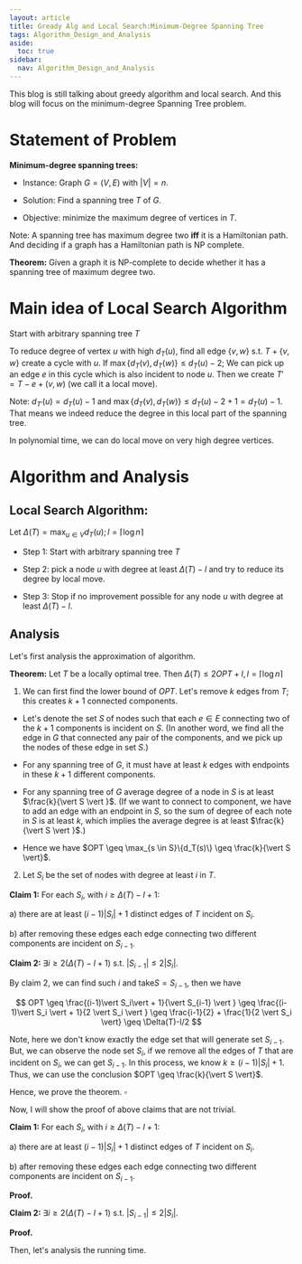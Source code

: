 ```yaml
---
layout: article
title: Gready Alg and Local Search:Minimum-Degree Spanning Tree
tags: Algorithm_Design_and_Analysis
aside:
  toc: true
sidebar:
  nav: Algorithm_Design_and_Analysis
---
```


This blog is still talking about greedy algorithm and local search. And this blog will focus on 
the minimum-degree Spanning Tree problem.

<!--more-->

# Statement of Problem

**Minimum-degree spanning trees:**

- Instance: Graph $G = (V, E)$ with $\vert V\vert = n$.

- Solution: Find a spanning tree $T$ of $G$.

- Objective: minimize the maximum degree of vertices in $T$.

Note: A spanning tree has maximum degree two **iff** it is a Hamiltonian path. And deciding if a graph has a Hamiltonian path is NP complete.

**Theorem:** Given a graph it is NP-complete to decide whether it has a spanning tree of maximum degree two.



# Main idea of Local Search Algorithm

Start with arbitrary spanning tree $T$

To reduce degree of vertex $u$ with high ${d_T(u)}$, find all edge ${\{v, w\}}$ s.t. ${T + \{v, w\}}$ create a cycle with $u$. If $\max\{d_T(v), d_T(w)\} \leq d_T(u) - 2$; We can pick up an edge $e$ in this cycle which is also incident to node ${u}$. Then we create $T' = T - e + (v, w)$ (we call it a local move).

Note: $d_{T'}(u) = d_T(u) - 1$ and $\max\{d_T(v), d_T(w)\} \leq d_T(u) - 2 + 1 = d_T(u) - 1$. That means we indeed reduce the degree in this local part of the spanning tree.

In polynomial time, we can do local move on very high degree vertices.



# Algorithm and Analysis

## Local Search Algorithm:

Let ${\Delta(T) = \max_{u \in V} d_T(u); l = \left\lceil \log n \right\rceil}$

- Step 1: Start with arbitrary spanning tree $T$

- Step 2: pick a node $u$ with degree at least $\Delta(T) - l$ and try to reduce its degree by local move.

- Step 3: Stop if no improvement possible for any node $u$ with degree at least $\Delta(T) - l$.

## Analysis

Let's first analysis the approximation of algorithm. 

**Theorem:** Let $T$ be a locally optimal tree. Then ${\Delta(T) \leq 2OPT + l, l = \left\lceil \log n \right\rceil}$

1. We can first find the lower bound of $OPT$. Let's remove $k$ edges from $T$; this creates $k + 1$ connected components.

  - Let's denote the set $S$ of nodes such that each $e \in E$ connecting two of the $k + 1$ components is incident on $S$. (In another word, we find all the edge in $G$ that connected any pair of the components, and we pick up the nodes of these edge in set $S$.)

  - For any spanning tree of $G$, it must have at least $k$ edges with endpoints in these $k+1$ different components.

  - For any spanning tree of $G$ average degree of a node in $S$ is at least $\frac{k}{\vert S \vert }$. (If we want to connect to component, we have to add an edge with an endpoint in $S$, so the sum of degree of each note in $S$ is at least $k$, which implies the average degree is at least $\frac{k}{\vert S \vert }$.)

  - Hence we have $OPT \geq \max_{s \in S}\{d_T(s)\} \geq \frac{k}{\vert S \vert}$.

2. Let $S_i$ be the set of nodes with degree at least $i$ in $T$.

**Claim 1:** For each $S_i$, with $i \geq \Delta(T) - l + 1$:

  a) there are at least $(i - 1)\vert S_i \vert + 1$ distinct edges of $T$ incident on $S_i$.

  b) after removing these edges each edge connecting two different components are incident on $S_{i-1}$.

**Claim 2:** $\exists i \geq 2(\Delta(T) - l + 1)$ s.t. $\vert S_{i-1} \vert \leq 2\vert S_i \vert$.



By claim 2, we can find such $i$ and take$S = S_{i-1}$, then we have 

$$
OPT \geq  \frac{(i-1)\vert S_i\vert + 1}{\vert S_{i-1} \vert } \geq \frac{(i-1)\vert S_i \vert + 1}{2 \vert S_i \vert } \geq \frac{i-1}{2} + \frac{1}{2 \vert S_i \vert} \geq \Delta(T)-l/2
$$

Note, here we don't know exactly the edge set that will generate set $S_{i-1}$. But, we can observe the node set $S_{i}$, if we remove all the edges of $T$ that are incident on $S_i$, we can get $S_{i-1}$. In this process, we know $k \geq (i - 1) \vert S_i \vert + 1$. Thus, we can use the conclusion $OPT \geq \frac{k}{\vert S \vert}$.

Hence, we prove the theorem. $\square$



Now, I will show the proof of above claims that are not trivial. 



**Claim 1:** For each $S_i$, with $i \geq \Delta(T) - l + 1$:

  a) there are at least $(i - 1)\vert S_i\vert + 1$ distinct edges of $T$ incident on $S_i$.

  b) after removing these edges each edge connecting two different components are incident on $S_{i-1}$.



**Proof.** 



**Claim 2:** $\exists i \geq 2(\Delta(T) - l + 1)$ s.t. $\vert S_{i-1} \vert \leq 2\vert S_i \vert$.



**Proof.** 





Then, let's analysis the running time. 



